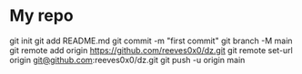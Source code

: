 # My repo
git init
git add README.md
git commit -m "first commit"
git branch -M main
git remote add origin https://github.com/reeves0x0/dz.git
git remote set-url origin git@github.com:reeves0x0/dz.git
git push -u origin main
